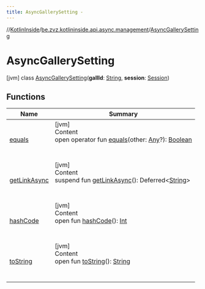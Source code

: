 ```yaml
---
title: AsyncGallerySetting -
---
```

//[KotlinInside](../../index.md)/[be.zvz.kotlininside.api.async.management](../index.md)/[AsyncGallerySetting](index.md)



# AsyncGallerySetting  
 [jvm] class [AsyncGallerySetting](index.md)(**gallId**: [String](https://kotlinlang.org/api/latest/jvm/stdlib/kotlin/-string/index.html), **session**: [Session](../../be.zvz.kotlininside.session/-session/index.md))   


## Functions  
  
|  Name|  Summary| 
|---|---|
| <a name="kotlin/Any/equals/#kotlin.Any?/PointingToDeclaration/"></a>[equals](../../be.zvz.kotlininside.utils/-string-util/-companion/index.md#%5Bkotlin%2FAny%2Fequals%2F%23kotlin.Any%3F%2FPointingToDeclaration%2F%5D%2FFunctions%2F578868537)| <a name="kotlin/Any/equals/#kotlin.Any?/PointingToDeclaration/"></a>[jvm]  <br>Content  <br>open operator fun [equals](../../be.zvz.kotlininside.utils/-string-util/-companion/index.md#%5Bkotlin%2FAny%2Fequals%2F%23kotlin.Any%3F%2FPointingToDeclaration%2F%5D%2FFunctions%2F578868537)(other: [Any](https://kotlinlang.org/api/latest/jvm/stdlib/kotlin/-any/index.html)?): [Boolean](https://kotlinlang.org/api/latest/jvm/stdlib/kotlin/-boolean/index.html)  <br><br><br>
| <a name="be.zvz.kotlininside.api.async.management/AsyncGallerySetting/getLinkAsync/#/PointingToDeclaration/"></a>[getLinkAsync](get-link-async.md)| <a name="be.zvz.kotlininside.api.async.management/AsyncGallerySetting/getLinkAsync/#/PointingToDeclaration/"></a>[jvm]  <br>Content  <br>suspend fun [getLinkAsync](get-link-async.md)(): Deferred<[String](https://kotlinlang.org/api/latest/jvm/stdlib/kotlin/-string/index.html)>  <br><br><br>
| <a name="kotlin/Any/hashCode/#/PointingToDeclaration/"></a>[hashCode](../../be.zvz.kotlininside.utils/-string-util/-companion/index.md#%5Bkotlin%2FAny%2FhashCode%2F%23%2FPointingToDeclaration%2F%5D%2FFunctions%2F578868537)| <a name="kotlin/Any/hashCode/#/PointingToDeclaration/"></a>[jvm]  <br>Content  <br>open fun [hashCode](../../be.zvz.kotlininside.utils/-string-util/-companion/index.md#%5Bkotlin%2FAny%2FhashCode%2F%23%2FPointingToDeclaration%2F%5D%2FFunctions%2F578868537)(): [Int](https://kotlinlang.org/api/latest/jvm/stdlib/kotlin/-int/index.html)  <br><br><br>
| <a name="kotlin/Any/toString/#/PointingToDeclaration/"></a>[toString](../../be.zvz.kotlininside.utils/-string-util/-companion/index.md#%5Bkotlin%2FAny%2FtoString%2F%23%2FPointingToDeclaration%2F%5D%2FFunctions%2F578868537)| <a name="kotlin/Any/toString/#/PointingToDeclaration/"></a>[jvm]  <br>Content  <br>open fun [toString](../../be.zvz.kotlininside.utils/-string-util/-companion/index.md#%5Bkotlin%2FAny%2FtoString%2F%23%2FPointingToDeclaration%2F%5D%2FFunctions%2F578868537)(): [String](https://kotlinlang.org/api/latest/jvm/stdlib/kotlin/-string/index.html)  <br><br><br>

